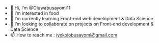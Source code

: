- 👋 Hi, I’m @Oluwabusayomi11
- 👀 I’m interested in food
- 🌱 I’m currently learning Front-end web development & Data Science
- 💞️ I’m looking to collaborate on projects on Front-end development & Data Science
- 📫 How to reach me : iyekolobusayomi@gmail.com

<!---
Oluwabusayomi11/Oluwabusayomi11 is a ✨ special ✨ repository because its `README.md` (this file) appears on your GitHub profile.
You can click the Preview link to take a look at your changes.
--->
